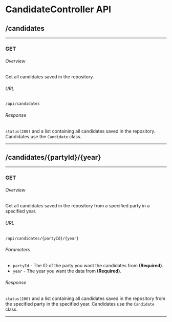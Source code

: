 # CandidateController API



## /candidates

---

### GET

###### Overview
Get all candidates saved in the repository.

###### URL
```
/api/candidates
```

###### Response
`status(200)` and a list containing all candidates saved in the repository.
Candidates use the `Candidate` class.

---



## /candidates/{partyId}/{year}

---

### GET

###### Overview
Get all candidates saved in the repository from a specified party in a specified year.

###### URL
```
/api/candidates/{partyId}/{year}
```

###### Parameters
- `partyId` - The ID of the party you want the candidates from **(Required)**.
- `year` - The year you want the data from **(Required)**.

###### Response
`status(200)` and a list containing all candidates saved in the repository from the specified party in the specified year.
Candidates use the `Candidate` class.

---
